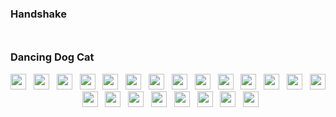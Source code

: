 ### Handshake
<a href="https://www.linkedin.com/in/theofficialrohan-kasabe1001ac"><img src="https://media.giphy.com/media/hvRJCLFzcasrR4ia7z/giphy.gif" width="10px"></a>

### Dancing Dog Cat
<p align="center">
<img src="https://emojis.slackmojis.com/emojis/images/1520808873/3643/cool-doge.gif?1520808873" width="25" height="25"/> &nbsp
<img src="https://emojis.slackmojis.com/emojis/images/1571246183/6694/party_cat.gif?1571246183" width="25" height="25"/> &nbsp
<img src="https://emojis.slackmojis.com/emojis/images/1520808873/3643/cool-doge.gif?1520808873" width="25" height="25"/> &nbsp
<img src="https://emojis.slackmojis.com/emojis/images/1571246183/6694/party_cat.gif?1571246183" width="25" height="25"/> &nbsp
<img src="https://emojis.slackmojis.com/emojis/images/1520808873/3643/cool-doge.gif?1520808873" width="25" height="25"/> &nbsp
<img src="https://emojis.slackmojis.com/emojis/images/1571246183/6694/party_cat.gif?1571246183" width="25" height="25"/> &nbsp
<img src="https://emojis.slackmojis.com/emojis/images/1520808873/3643/cool-doge.gif?1520808873" width="25" height="25"/> &nbsp
<img src="https://emojis.slackmojis.com/emojis/images/1571246183/6694/party_cat.gif?1571246183" width="25" height="25"/> &nbsp
<img src="https://emojis.slackmojis.com/emojis/images/1520808873/3643/cool-doge.gif?1520808873" width="25" height="25"/> &nbsp
<img src="https://emojis.slackmojis.com/emojis/images/1571246183/6694/party_cat.gif?1571246183" width="25" height="25"/> &nbsp
<img src="https://emojis.slackmojis.com/emojis/images/1520808873/3643/cool-doge.gif?1520808873" width="25" height="25"/> &nbsp
<img src="https://emojis.slackmojis.com/emojis/images/1571246183/6694/party_cat.gif?1571246183" width="25" height="25"/> &nbsp
<img src="https://emojis.slackmojis.com/emojis/images/1520808873/3643/cool-doge.gif?1520808873" width="25" height="25"/> &nbsp
<img src="https://emojis.slackmojis.com/emojis/images/1571246183/6694/party_cat.gif?1571246183" width="25" height="25"/> &nbsp
<img src="https://emojis.slackmojis.com/emojis/images/1520808873/3643/cool-doge.gif?1520808873" width="25" height="25"/> &nbsp
<img src="https://emojis.slackmojis.com/emojis/images/1571246183/6694/party_cat.gif?1571246183" width="25" height="25"/> &nbsp
<img src="https://emojis.slackmojis.com/emojis/images/1520808873/3643/cool-doge.gif?1520808873" width="25" height="25"/> &nbsp
<img src="https://emojis.slackmojis.com/emojis/images/1571246183/6694/party_cat.gif?1571246183" width="25" height="25"/> &nbsp
<img src="https://emojis.slackmojis.com/emojis/images/1520808873/3643/cool-doge.gif?1520808873" width="25" height="25"/> &nbsp
<img src="https://emojis.slackmojis.com/emojis/images/1571246183/6694/party_cat.gif?1571246183" width="25" height="25"/> &nbsp
<img src="https://emojis.slackmojis.com/emojis/images/1520808873/3643/cool-doge.gif?1520808873" width="25" height="25"/> &nbsp
<img src="https://emojis.slackmojis.com/emojis/images/1571246183/6694/party_cat.gif?1571246183" width="25" height="25"/>
</p>














